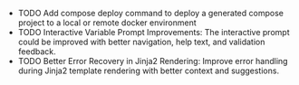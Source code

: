 * TODO Add compose deploy command to deploy a generated compose project to a local or remote docker environment
* TODO Interactive Variable Prompt Improvements: The interactive prompt could be improved with better navigation, help text, and validation feedback.
* TODO Better Error Recovery in Jinja2 Rendering: Improve error handling during Jinja2 template rendering with better context and suggestions.
